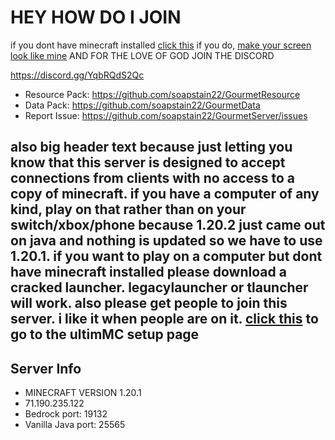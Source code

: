 # HEY HOW DO I JOIN
if you dont have minecraft installed [click this](https://github.com/UltimMC/Launcher#how-to-install-and-use)
if you do, [make your screen look like mine](https://github.com/soapstain22/GourmetServer/wiki/HOW-TO-CONNECT%3F#make-your-screen-look-like-mine)
AND FOR THE LOVE OF GOD JOIN THE DISCORD

https://discord.gg/YqbRQdS2Qc
- Resource Pack: https://github.com/soapstain22/GourmetResource
- Data Pack: https://github.com/soapstain22/GourmetData
- Report Issue: https://github.com/soapstain22/GourmetServer/issues

## also big header text because just letting you know that this server is designed to accept connections from clients with no access to a copy of minecraft. if you have a computer of any kind, play on that rather than on your switch/xbox/phone because 1.20.2 just came out on java and nothing is updated so we have to use 1.20.1. if you want to play on a computer but dont have minecraft installed please download a cracked launcher. legacylauncher or tlauncher will work. also please get people to join this server. i like it when people are on it. [click this](https://github.com/UltimMC/Launcher#how-to-install-and-use) to go to the ultimMC setup page



## Server Info

- MINECRAFT VERSION 1.20.1
- 71.190.235.122 
- Bedrock port: 19132
- Vanilla Java port: 25565
